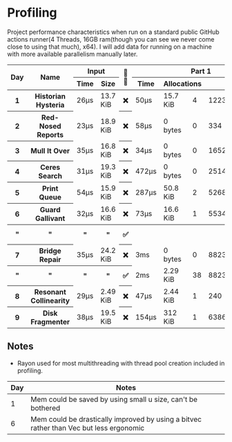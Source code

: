 # Profiling
Project performance characteristics when run on a standard public GitHub actions runner(4 Threads, 16GB ram(though you can see we never come close to using that much), x64). I will add data for running on a machine with more available parallelism manually later.
<table>
  <thread>
    <tr>
      <th rowspan="2">Day</th>
      <th rowspan="2">Name</th>
      <th colspan="2">Input</th>
      <th rowspan="2">🔢🧵</th>
      <th colspan="4">Part 1</th>
      <th colspan="4">Part 2</th>
    </tr>
    <tr>
      <th>Time</th>
      <th>Size</th>
      <th>Time</th>
      <th colspan="2">Allocations</th>
      <th>Result</th>
      <th>Time</th>
      <th colspan="2">Allocations</th>
      <th>Result</th>
    </tr>
  </thread>
  <tbody id="results">
<tr>
<th>1</th>
<th>Historian Hysteria</th>
<td>26µs</td>
<td>13.7 KiB</td>
<th>❌</th>
<td>50µs</td>
<td>15.7 KiB</td><td>4</td>
<td>1223326</td>
<td>51µs</td>
<td>15.7 KiB</td><td>4</td>
<td>21070419</td>
</tr>
<tr>
<th>2</th>
<th>Red-Nosed Reports</th>
<td>23µs</td>
<td>18.9 KiB</td>
<th>❌</th>
<td>58µs</td>
<td>0 bytes</td><td>0</td>
<td>334</td>
<td>158µs</td>
<td>0 bytes</td><td>0</td>
<td>400</td>
</tr>
<tr>
<th>3</th>
<th>Mull It Over</th>
<td>35µs</td>
<td>16.8 KiB</td>
<th>❌</th>
<td>34µs</td>
<td>0 bytes</td><td>0</td>
<td>165225049</td>
<td>71µs</td>
<td>0 bytes</td><td>0</td>
<td>108830766</td>
</tr>
<tr>
<th>4</th>
<th>Ceres Search</th>
<td>31µs</td>
<td>19.3 KiB</td>
<th>❌</th>
<td>472µs</td>
<td>0 bytes</td><td>0</td>
<td>2514</td>
<td>195µs</td>
<td>0 bytes</td><td>0</td>
<td>1888</td>
</tr>
<tr>
<th>5</th>
<th>Print Queue</th>
<td>54µs</td>
<td>15.9 KiB</td>
<th>❌</th>
<td>287µs</td>
<td>50.8 KiB</td><td>2</td>
<td>5268</td>
<td>356µs</td>
<td>50.8 KiB</td><td>2</td>
<td>5799</td>
</tr>
<tr>
<th>6</th>
<th>Guard Gallivant</th>
<td>32µs</td>
<td>16.6 KiB</td>
<th>❌</th>
<td>73µs</td>
<td>16.6 KiB</td><td>1</td>
<td>5534</td>
<td>26ms</td>
<td>17.6 KiB</td><td>2</td>
<td>2262</td>
</tr>
<tr>
<th>"</th>
<th>"</th>
<th>"</th>
<th>"</th>
<th>✅</th>
<th></th>
<th></th>
<th></th>
<th></th>
<td>13ms</td>
<td>37.7 KiB</td><td>19</td>
<td>2262</td>
</tr>
<tr>
<th>7</th>
<th>Bridge Repair</th>
<td>35µs</td>
<td>24.2 KiB</td>
<th>❌</th>
<td>3ms</td>
<td>0 bytes</td><td>0</td>
<td>882304362421</td>
<td>4ms</td>
<td>0 bytes</td><td>0</td>
<td>145149066755184</td>
</tr>
<tr>
<th>"</th>
<th>"</th>
<th>"</th>
<th>"</th>
<th>✅</th>
<td>2ms</td>
<td>2.29 KiB</td><td>38</td>
<td>882304362421</td>
<td>2ms</td>
<td>10.2 KiB</td><td>39</td>
<td>145149066755184</td>
</tr>
<tr>
<th>8</th>
<th>Resonant Collinearity</th>
<td>29µs</td>
<td>2.49 KiB</td>
<th>❌</th>
<td>47µs</td>
<td>2.44 KiB</td><td>1</td>
<td>240</td>
<td>50µs</td>
<td>2.44 KiB</td><td>1</td>
<td>955</td>
</tr>
<tr>
<th>9</th>
<th>Disk Fragmenter</th>
<td>38µs</td>
<td>19.5 KiB</td>
<th>❌</th>
<td>154µs</td>
<td>312 KiB</td><td>1</td>
<td>6386640365805</td>
<td>28ns</td>
<td>0 bytes</td><td>0</td>
<td>0</td>
</tr>
</tbody>
</table>

## Notes
 - Rayon used for most multithreading with thread pool creation included in profiling.

| Day | Notes                                                                                        |
|-----|----------------------------------------------------------------------------------------------|
| 1   | Mem could be saved by using small u size, can't be bothered                                  |
| 6   | Mem could be drastically improved by using a bitvec rather than Vec<bool> but less ergonomic |
